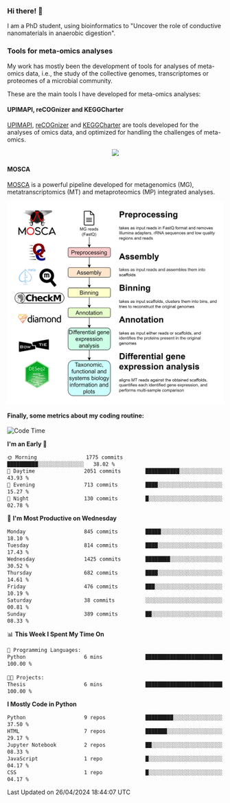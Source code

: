 ### Hi there! 👋

I am a PhD student, using bioinformatics to "Uncover the role of conductive nanomaterials in anaerobic digestion".

### Tools for meta-omics analyses

My work has mostly been the development of tools for analyses of meta-omics data, i.e., the study of the collective genomes, transcriptomes or proteomes of a microbial community.

These are the main tools I have developed for meta-omics analyses:

#### UPIMAPI, reCOGnizer and KEGGCharter

[UPIMAPI](https://github.com/iquasere/UPIMAPI), [reCOGnizer](https://github.com/iquasere/reCOGnizer) and [KEGGCharter](https://github.com/iquasere/KEGGCharter) are tools developed for the analyses of omics data, and optimized for handling the challenges of meta-omics.

<p align="center">
    <img src="assets/annotation_paper.png">
</p>

#### MOSCA

[MOSCA](https://github.com/iquasere/MOSCA) is a powerful pipeline developed for metagenomics (MG), metatranscriptomics (MT) and metaproteomics (MP) integrated analyses.

<p align="center">
    <img src="assets/mosca_workflow.png" align="center" width="700">
</p>


#### Finally, some metrics about my coding routine:

<!--START_SECTION:waka-->
![Code Time](http://img.shields.io/badge/Code%20Time-820%20hrs%2035%20mins-blue)

**I'm an Early 🐤** 

```text
🌞 Morning                1775 commits        ██████████░░░░░░░░░░░░░░░   38.02 % 
🌆 Daytime                2051 commits        ███████████░░░░░░░░░░░░░░   43.93 % 
🌃 Evening                713 commits         ████░░░░░░░░░░░░░░░░░░░░░   15.27 % 
🌙 Night                  130 commits         █░░░░░░░░░░░░░░░░░░░░░░░░   02.78 % 
```
📅 **I'm Most Productive on Wednesday** 

```text
Monday                   845 commits         █████░░░░░░░░░░░░░░░░░░░░   18.10 % 
Tuesday                  814 commits         ████░░░░░░░░░░░░░░░░░░░░░   17.43 % 
Wednesday                1425 commits        ████████░░░░░░░░░░░░░░░░░   30.52 % 
Thursday                 682 commits         ████░░░░░░░░░░░░░░░░░░░░░   14.61 % 
Friday                   476 commits         ███░░░░░░░░░░░░░░░░░░░░░░   10.19 % 
Saturday                 38 commits          ░░░░░░░░░░░░░░░░░░░░░░░░░   00.81 % 
Sunday                   389 commits         ██░░░░░░░░░░░░░░░░░░░░░░░   08.33 % 
```


📊 **This Week I Spent My Time On** 

```text
💬 Programming Languages: 
Python                   6 mins              █████████████████████████   100.00 % 

🐱‍💻 Projects: 
Thesis                   6 mins              █████████████████████████   100.00 % 
```

**I Mostly Code in Python** 

```text
Python                   9 repos             █████████░░░░░░░░░░░░░░░░   37.50 % 
HTML                     7 repos             ███████░░░░░░░░░░░░░░░░░░   29.17 % 
Jupyter Notebook         2 repos             ██░░░░░░░░░░░░░░░░░░░░░░░   08.33 % 
JavaScript               1 repo              █░░░░░░░░░░░░░░░░░░░░░░░░   04.17 % 
CSS                      1 repo              █░░░░░░░░░░░░░░░░░░░░░░░░   04.17 % 
```




 Last Updated on 26/04/2024 18:44:07 UTC
<!--END_SECTION:waka-->

